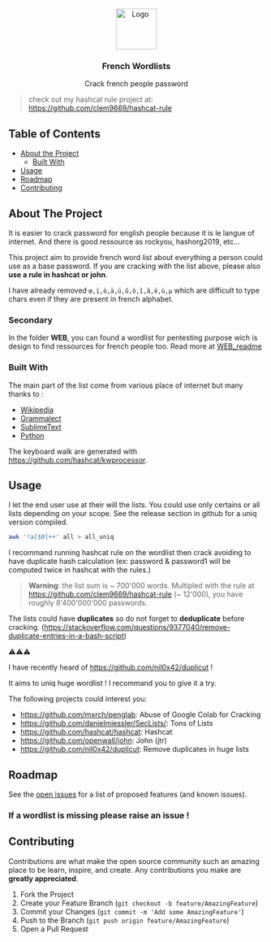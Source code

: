 <!-- PROJECT LOGO -->
<br />
<p align="center">
  <a href="https://github.com/clem9669/wordlists/">
    <img src="https://s.rfi.fr/media/display/f19b9c3c-1723-11ea-b771-005056bf7c53/w:310/p:16x9/dictionnaire_5_0.jpg" alt="Logo" width="80" height="80">
  </a>

  <h3 align="center">French Wordlists</h3>

  <p align="center">
    Crack french people password
  </p>

> check out my hashcat rule project at: https://github.com/clem9669/hashcat-rule

<!-- TABLE OF CONTENTS -->
## Table of Contents

* [About the Project](#about-the-project)
  * [Built With](#built-with)
* [Usage](#usage)
* [Roadmap](#roadmap)
* [Contributing](#contributing)

<!-- ABOUT THE PROJECT -->
## About The Project

It is easier to crack password for english people because it is le langue of internet. And there is good ressource as rockyou, hashorg2019, etc...

This project aim to provide french word list about everything a person could use as a base password.
If you are cracking with the list above, please also **use a rule in hashcat or john**.

I have already removed `œ,ï,ö,ä,ü,û,ô,î,â,ë,ù,µ` which are difficult to type chars even if they are present in french alphabet.

### Secondary

In the folder **WEB**, you can found a wordlist for pentesting purpose wich is design to find ressources for french people too. 
Read more at [WEB_readme](https://github.com/clem9669/wordlists/blob/master/Web/README.md)

### Built With
The main part of the list come from various place of internet but many thanks to :
* [Wikipedia](https://www.wikipedia.org/)
* [Grammalect](https://grammalecte.net/download.php?prj=fr)
* [SublimeText](https://www.sublimetext.com/)
* [Python](https://www.python.org/)

The keyboard walk are generated with https://github.com/hashcat/kwprocessor.

<!-- USAGE EXAMPLES -->
## Usage

I let the end user use at their will the lists. 
You could use only certains or all lists depending on your scope.
See the release section in github for a uniq version compiled.

```bash
awk '!a[$0]++' all > all_uniq
```

I recommand running hashcat rule on the wordlist then crack avoiding to have duplicate hash calculation (ex: password & password1 will be computed twice in hashcat with the rules.)

> **Warning**: the list sum is ~ 700'000 words.
> Multipled with the rule at https://github.com/clem9669/hashcat-rule (\~ 12'000), you have roughly 8'400'000'000 passwords.

The lists could have **duplicates** so do not forget to **deduplicate** before cracking. (https://stackoverflow.com/questions/9377040/remove-duplicate-entries-in-a-bash-script)

⚠️⚠️⚠️

I have recently heard of https://github.com/nil0x42/duplicut ! 

It aims to uniq huge wordlist ! I recommand you to give it a try.


The following projects could interest you:
  - https://github.com/mxrch/penglab: Abuse of Google Colab for Cracking
  - https://github.com/danielmiessler/SecLists/: Tons of Lists
  - https://github.com/hashcat/hashcat: Hashcat
  - https://github.com/openwall/john: John (jtr)
  - https://github.com/nil0x42/duplicut: Remove duplicates in huge lists

<!-- ROADMAP -->
## Roadmap

See the [open issues](https://github.com/clem9669/wordlists/issues) for a list of proposed features (and known issues).

### If a wordlist is missing please raise an issue ! 

<!-- CONTRIBUTING -->
## Contributing

Contributions are what make the open source community such an amazing place to be learn, inspire, and create. Any contributions you make are **greatly appreciated**.

1. Fork the Project
2. Create your Feature Branch (`git checkout -b feature/AmazingFeature`)
3. Commit your Changes (`git commit -m 'Add some AmazingFeature'`)
4. Push to the Branch (`git push origin feature/AmazingFeature`)
5. Open a Pull Request
